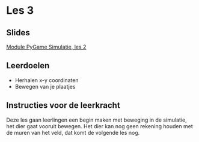 # Les 3

## Slides

[Module PyGame Simulatie, les 2](https://slides.com/felienne/python-klas-2-module-1-les-2)

## Leerdoelen

* Herhalen x-y coordinaten
* Bewegen van je plaatjes

## Instructies voor de leerkracht

Deze les gaan leerlingen een begin maken met beweging in de simulatie, het dier gaat vooruit bewegen. Het dier kan nog geen rekening houden met de muren van het veld, dat komt de volgende les nog. 



